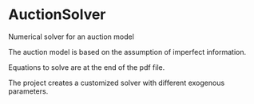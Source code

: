 # AuctionSolver
Numerical solver for an auction model

The auction model is based on the assumption of imperfect information.

Equations to solve are at the end of the pdf file.

The project creates a customized solver with different exogenous parameters. 
